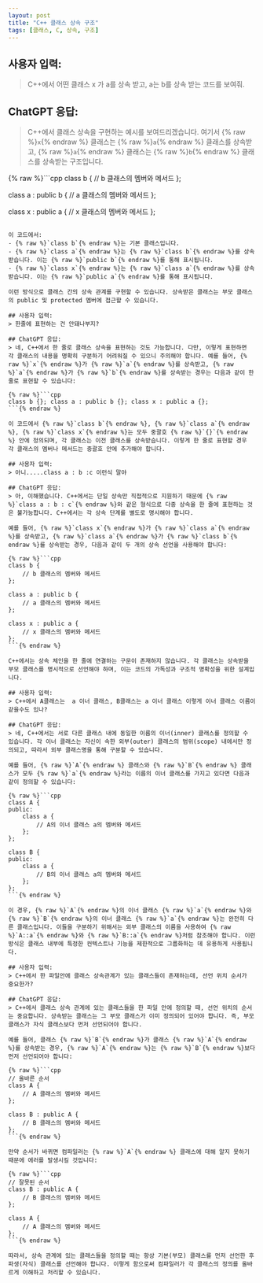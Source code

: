 ```yaml
---
layout: post
title: "C++ 클래스 상속 구조"
tags: [클래스, C, 상속, 구조]
---
```


## 사용자 입력:
> C++에서 어떤 클래스    x 가 a를 상속 받고, a는 b를 상속 받는 코드를 보여줘.

## ChatGPT 응답:
> C++에서 클래스 상속을 구현하는 예시를 보여드리겠습니다. 여기서 {% raw %}`x`{% endraw %} 클래스는 {% raw %}`a`{% endraw %} 클래스를 상속받고, {% raw %}`a`{% endraw %} 클래스는 {% raw %}`b`{% endraw %} 클래스를 상속받는 구조입니다.

{% raw %}```cpp
class b {
    // b 클래스의 멤버와 메서드
};

class a : public b {
    // a 클래스의 멤버와 메서드
};

class x : public a {
    // x 클래스의 멤버와 메서드
};
```{% endraw %}

이 코드에서:
- {% raw %}`class b`{% endraw %}는 기본 클래스입니다.
- {% raw %}`class a`{% endraw %}는 {% raw %}`class b`{% endraw %}를 상속받습니다. 이는 {% raw %}`public b`{% endraw %}를 통해 표시됩니다.
- {% raw %}`class x`{% endraw %}는 {% raw %}`class a`{% endraw %}를 상속받습니다. 이는 {% raw %}`public a`{% endraw %}를 통해 표시됩니다.

이런 방식으로 클래스 간의 상속 관계를 구현할 수 있습니다. 상속받은 클래스는 부모 클래스의 public 및 protected 멤버에 접근할 수 있습니다.

## 사용자 입력:
> 한줄에 표현하는 건 안돼나부지?

## ChatGPT 응답:
> 네, C++에서 한 줄로 클래스 상속을 표현하는 것도 가능합니다. 다만, 이렇게 표현하면 각 클래스의 내용을 명확히 구분하기 어려워질 수 있으니 주의해야 합니다. 예를 들어, {% raw %}`x`{% endraw %}가 {% raw %}`a`{% endraw %}를 상속받고, {% raw %}`a`{% endraw %}가 {% raw %}`b`{% endraw %}를 상속받는 경우는 다음과 같이 한 줄로 표현할 수 있습니다:

{% raw %}```cpp
class b {}; class a : public b {}; class x : public a {};
```{% endraw %}

이 코드에서 {% raw %}`class b`{% endraw %}, {% raw %}`class a`{% endraw %}, {% raw %}`class x`{% endraw %}는 모두 중괄호 {% raw %}`{}`{% endraw %} 안에 정의되며, 각 클래스는 이전 클래스를 상속받습니다. 이렇게 한 줄로 표현할 경우 각 클래스의 멤버나 메서드는 중괄호 안에 추가해야 합니다.

## 사용자 입력:
> 아니.....class a : b :c 이런식 말야

## ChatGPT 응답:
> 아, 이해했습니다. C++에서는 단일 상속만 직접적으로 지원하기 때문에 {% raw %}`class a : b : c`{% endraw %}와 같은 형식으로 다중 상속을 한 줄에 표현하는 것은 불가능합니다. C++에서는 각 상속 단계를 별도로 명시해야 합니다.

예를 들어, {% raw %}`class x`{% endraw %}가 {% raw %}`class a`{% endraw %}를 상속받고, {% raw %}`class a`{% endraw %}가 {% raw %}`class b`{% endraw %}를 상속받는 경우, 다음과 같이 두 개의 상속 선언을 사용해야 합니다:

{% raw %}```cpp
class b {
    // b 클래스의 멤버와 메서드
};

class a : public b {
    // a 클래스의 멤버와 메서드
};

class x : public a {
    // x 클래스의 멤버와 메서드
};
```{% endraw %}

C++에서는 상속 체인을 한 줄에 연결하는 구문이 존재하지 않습니다. 각 클래스는 상속받을 부모 클래스를 명시적으로 선언해야 하며, 이는 코드의 가독성과 구조적 명확성을 위한 설계입니다.

## 사용자 입력:
> C++에서 A클래스는  a 이너 클래스, B클래스는 a 이너 클래스 이렇게 이너 클래스 이름이 같을수도 있나?

## ChatGPT 응답:
> 네, C++에서는 서로 다른 클래스 내에 동일한 이름의 이너(inner) 클래스를 정의할 수 있습니다. 각 이너 클래스는 자신이 속한 외부(outer) 클래스의 범위(scope) 내에서만 정의되고, 따라서 외부 클래스명을 통해 구분할 수 있습니다.

예를 들어, {% raw %}`A`{% endraw %} 클래스와 {% raw %}`B`{% endraw %} 클래스가 모두 {% raw %}`a`{% endraw %}라는 이름의 이너 클래스를 가지고 있다면 다음과 같이 정의할 수 있습니다:

{% raw %}```cpp
class A {
public:
    class a {
        // A의 이너 클래스 a의 멤버와 메서드
    };
};

class B {
public:
    class a {
        // B의 이너 클래스 a의 멤버와 메서드
    };
};
```{% endraw %}

이 경우, {% raw %}`A`{% endraw %}의 이너 클래스 {% raw %}`a`{% endraw %}와 {% raw %}`B`{% endraw %}의 이너 클래스 {% raw %}`a`{% endraw %}는 완전히 다른 클래스입니다. 이들을 구분하기 위해서는 외부 클래스의 이름을 사용하여 {% raw %}`A::a`{% endraw %}와 {% raw %}`B::a`{% endraw %}처럼 참조해야 합니다. 이런 방식은 클래스 내부에 특정한 컨텍스트나 기능을 제한적으로 그룹화하는 데 유용하게 사용됩니다.

## 사용자 입력:
> C++에서 한 파일안에 클래스 상속관계가 있는 클래스들이 존재하는데, 선언 위치 순서가 중요한가?

## ChatGPT 응답:
> C++에서 클래스 상속 관계에 있는 클래스들을 한 파일 안에 정의할 때, 선언 위치의 순서는 중요합니다. 상속받는 클래스는 그 부모 클래스가 이미 정의되어 있어야 합니다. 즉, 부모 클래스가 자식 클래스보다 먼저 선언되어야 합니다.

예를 들어, 클래스 {% raw %}`B`{% endraw %}가 클래스 {% raw %}`A`{% endraw %}를 상속받는 경우, {% raw %}`A`{% endraw %}는 {% raw %}`B`{% endraw %}보다 먼저 선언되어야 합니다:

{% raw %}```cpp
// 올바른 순서
class A {
    // A 클래스의 멤버와 메서드
};

class B : public A {
    // B 클래스의 멤버와 메서드
};
```{% endraw %}

만약 순서가 바뀌면 컴파일러는 {% raw %}`A`{% endraw %} 클래스에 대해 알지 못하기 때문에 에러를 발생시킬 것입니다:

{% raw %}```cpp
// 잘못된 순서
class B : public A {
    // B 클래스의 멤버와 메서드
};

class A {
    // A 클래스의 멤버와 메서드
};
```{% endraw %}

따라서, 상속 관계에 있는 클래스들을 정의할 때는 항상 기본(부모) 클래스를 먼저 선언한 후 파생(자식) 클래스를 선언해야 합니다. 이렇게 함으로써 컴파일러가 각 클래스의 정의를 올바르게 이해하고 처리할 수 있습니다.

